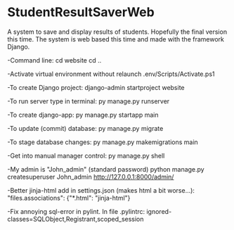 # StudentResultSaverWeb
A system to save and display results of students. Hopefully the final version this time.
The system is web based this time and made with the framework Django.


-Command line:
cd website
cd ..

-Activate virtual environment without relaunch
.env/Scripts/Activate.ps1

-To create Django project:
django-admin startproject website

-To run server type in terminal:
py manage.py runserver

-To create django-app:
py manage.py startapp main

-To update (commit) database:
py manage.py migrate

-To stage database changes:
py manage.py makemigrations main

-Get into manual manager control:
py manage.py shell

-My admin is "John_admin" (standard password)
python manage.py createsuperuser John_admin
http://127.0.0.1:8000/admin/




-Better jinja-html add in settings.json (makes html a bit worse...):
"files.associations": {"*.html": "jinja-html"}

-Fix annoying sql-error in pylint. In file .pylintrc:
ignored-classes=SQLObject,Registrant,scoped_session